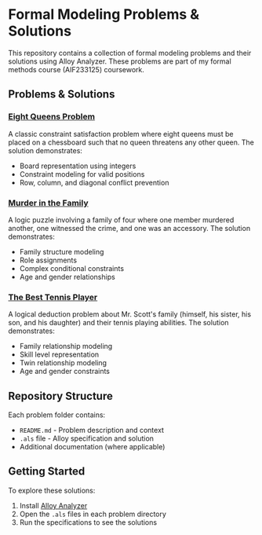 # Formal Modeling Problems & Solutions

This repository contains a collection of formal modeling problems and their solutions using Alloy Analyzer. These problems are part of my formal methods course (AIF233125) coursework.

## Problems & Solutions

### [Eight Queens Problem](eight-queen)
A classic constraint satisfaction problem where eight queens must be placed on a chessboard such that no queen threatens any other queen. The solution demonstrates:
- Board representation using integers
- Constraint modeling for valid positions
- Row, column, and diagonal conflict prevention

### [Murder in the Family](murder%20in%20the%20family)
A logic puzzle involving a family of four where one member murdered another, one witnessed the crime, and one was an accessory. The solution demonstrates:
- Family structure modeling
- Role assignments
- Complex conditional constraints
- Age and gender relationships

### [The Best Tennis Player](the%20best%20player)
A logical deduction problem about Mr. Scott's family (himself, his sister, his son, and his daughter) and their tennis playing abilities. The solution demonstrates:
- Family relationship modeling
- Skill level representation
- Twin relationship modeling
- Age and gender constraints

## Repository Structure

Each problem folder contains:
- `README.md` - Problem description and context
- `.als` file - Alloy specification and solution
- Additional documentation (where applicable)

## Getting Started

To explore these solutions:
1. Install [Alloy Analyzer](https://alloytools.org/download.html)
2. Open the `.als` files in each problem directory
3. Run the specifications to see the solutions
